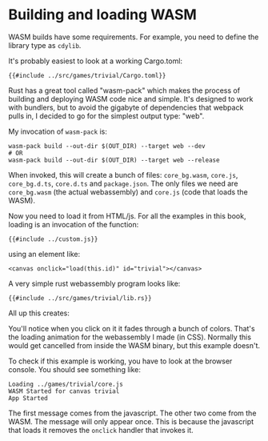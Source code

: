 # Building and loading WASM

WASM builds have some requirements. For example, you need to define the library
type as `cdylib`.

It's probably easiest to look at a working Cargo.toml:
```
{{#include ../src/games/trivial/Cargo.toml}}
```


Rust has a great tool called "wasm-pack" which makes the process of building
and deploying WASM code nice and simple. It's designed to work with bundlers,
but to avoid the gigabyte of dependencies that webpack pulls in, I decided to
go for the simplest output type: "web".

My invocation of `wasm-pack` is:

```
wasm-pack build --out-dir $(OUT_DIR) --target web --dev
# OR
wasm-pack build --out-dir $(OUT_DIR) --target web --release
```

When invoked, this will create a bunch of files: `core_bg.wasm`, `core.js`, `core_bg.d.ts`, `core.d.ts` and `package.json`.
The only files we need are `core_bg.wasm` (the actual webassembly) and `core.js` (code that loads the WASM).

Now you need to load it from HTML/js. For all the examples in this book, loading
is an invocation of the function:

```
{{#include ../custom.js}}
```

using an element like:

```
<canvas onclick="load(this.id)" id="trivial"></canvas>
```

A very simple rust webassembly program looks like:

```
{{#include ../src/games/trivial/lib.rs}}
```

All up this creates:

<canvas onclick="load(this.id)" id="trivial"></canvas>

You'll notice when you click on it it fades through a bunch of colors. That's
the loading animation for the webassembly I made (in CSS). Normally this would
get cancelled from inside the WASM binary, but this example doesn't.

To check if this example is working, you have to look at the browser console.
You should see something like:

```
Loading ../games/trivial/core.js
WASM Started for canvas trivial
App Started
```

The first message comes from the javascript. The other two come from the WASM.
The message will only appear once. This is because the javascript that loads it
removes the `onclick` handler that invokes it.
